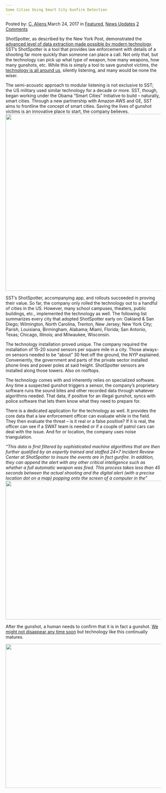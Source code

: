 ```yaml
---
Some Cities Using Smart City Gunfire Detection
---
```

<article class="post-listing post-18767 post type-post status-publish format-standard has-post-thumbnail hentry 
 tag-cities tag-city tag-detection tag-gunfire tag-smart">
<div class="post-inner">
<span>Posted by: <a href="https://www.deepdotweb.com/author/caliens/" title="">C. Aliens </a></span>
<span>March 24, 2017</span>
<span>in <a href="https://www.deepdotweb.com/category/deepdot-news/" rel="category tag">Featured</a>, <a href="https://www.deepdotweb.com/category/news-updates/" rel="category tag">News Updates</a></span>
<span><a href="https://www.deepdotweb.com/2017/03/24/cities-using-smart-city-gunfire-detection/#comments">2 Comments</a></span>


<p><a id="post-18767-_gjdgxs"></a> ShotSpotter, as described by the New York Post, demonstrated the <a href="http://nypost.com/2017/03/06/all-knowing-surveillance-system-detects-gunfire-all-across-america/">advanced level of data extraction made possible by modern technology</a>. SST&#8217;s ShotSpotter is a tool that provides law enforcement with details of a shooting far more quickly than someone can place a call. Not only that, but the technology can pick up what type of weapon, how many weapons, how many gunshots, etc. While this is simply a tool to save gunshot victims, the <a href="https://www.deepdotweb.com/tag/privacy/">technology is all around us</a>, silently listening, and many would be none the wiser.</p>
<p>The semi-acoustic approach to modular listening is not exclusive to SST; the US military used similar technology for a decade or more. SST, though, began working under the Obama “Smart Cities” Initiative to build – naturally, smart cities. Through a new partnership with Amazon AWS and GE, SST aims to frontline the concept of smart cities. Saving the lives of gunshot victims is an innovative place to start, the company believes. <img class="wp-image-18779 aligncenter" src="https://www.deepdotweb.com/wp-content/uploads/2017/03/word-image-15.jpeg" width="851" height="572" srcset="https://www.deepdotweb.com/wp-content/uploads/2017/03/word-image-15.jpeg 1199w, https://www.deepdotweb.com/wp-content/uploads/2017/03/word-image-15-300x202.jpeg 300w, https://www.deepdotweb.com/wp-content/uploads/2017/03/word-image-15-1024x688.jpeg 1024w, https://www.deepdotweb.com/wp-content/uploads/2017/03/word-image-15-290x195.jpeg 290w" sizes="(max-width: 851px) 100vw, 851px"/></p>
<p>SST&#8217;s ShotSpotter, accompanying app, and rollouts succeeded in proving their value. So far, the company only rolled the technology out to a handful of cities in the US. However, many school campuses, theaters, public buildings, etc., implemented the technology as well. The following list summarizes every city that adopted ShotSpotter early on: Oakland &amp; San Diego; Wilmington, North Carolina, Trenton, New Jersey; New York City; Parish, Louisiana, Birmingham, Alabama; Miami, Florida; San Antonio, Texas; Chicago, Illinois; and Milwaukee, Wisconsin.</p>
<p>The technology installation proved unique. The company required the installation of 15-20 sound sensors per square mile in a city. Those always-on sensors needed to be “about” 30 feet off the ground, the <em>NYP</em> explained. Conveniently, the government and parts of the private sector installed phone lines and power poles at said height. ShotSpotter sensors are installed along those towers. Also on rooftops.</p>
<p>The technology comes with and inherently relies on specialized software. Any time a suspected gunshot triggers a sensor, the company&#8217;s proprietary software runs the sound bites and other recorded data through whatever algorithms needed. That data, if positive for an illegal gunshot, syncs with police software that lets them know what they need to prepare for.</p>
<p>There is a dedicated application for the technology as well. It provides the core data that a law enforcement officer can evaluate while in the field. They then evaluate the threat – is it real or a false positive? If it is real, the officer can see if a SWAT team is needed or if a couple of patrol cars can deal with the issue. And for or location, the company uses noise triangulation.</p>
<p><em>“This data is first filtered by sophisticated machine algorithms that are then further qualified by an expertly trained and staffed 24&#215;7 Incident Review Center at ShotSpotter to insure the events are in fact gunfire. In addition, they can append the alert with any other critical intelligence such as whether a full automatic weapon was fired. This process takes less than 45 seconds between the actual shooting and the digital alert (with a precise location dot on a map) popping onto the screen of a computer in the”</em> <img class="wp-image-18780 aligncenter" src="https://www.deepdotweb.com/wp-content/uploads/2017/03/word-image-16.jpeg" width="676" height="449" srcset="https://www.deepdotweb.com/wp-content/uploads/2017/03/word-image-16.jpeg 1024w, https://www.deepdotweb.com/wp-content/uploads/2017/03/word-image-16-300x199.jpeg 300w" sizes="(max-width: 676px) 100vw, 676px"/></p>
<p>After the gunshot, a human needs to confirm that it is in fact a gunshot. <a href="https://www.deepdotweb.com/2015/10/09/new-international-task-force-planned-to-combat-cyber-crime/">We might not disappear any time soon</a> but technology like this continually matures.</p>
<p><img class="wp-image-18781 aligncenter" src="https://www.deepdotweb.com/wp-content/uploads/2017/03/word-image-17.jpeg" width="702" height="466" srcset="https://www.deepdotweb.com/wp-content/uploads/2017/03/word-image-17.jpeg 1024w, https://www.deepdotweb.com/wp-content/uploads/2017/03/word-image-17-300x199.jpeg 300w" sizes="(max-width: 702px) 100vw, 702px"/></p>
</div>
<span style="display:none"><a href="https://www.deepdotweb.com/tag/cities/" rel="tag">cities</a> <a href="https://www.deepdotweb.com/tag/city/" rel="tag">city</a> <a href="https://www.deepdotweb.com/tag/detection/" rel="tag">detection</a> <a href="https://www.deepdotweb.com/tag/gunfire/" rel="tag">gunfire</a> <a href="https://www.deepdotweb.com/tag/smart/" rel="tag">smart</a></span> <span style="display:none" class="updated">2017-03-24</span>
<div style="display:none" class="vcard author" itemprop="author" itemscope itemtype="http://schema.org/Person"><strong class="fn" itemprop="name"><a href="https://www.deepdotweb.com/author/caliens/" title="Posts by C. Aliens" rel="author">C. Aliens</a></strong></div>
</div>
</article>

